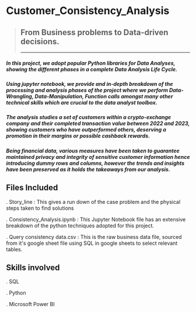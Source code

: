 # Customer_Consistency_Analysis
> ## From Business problems to Data-driven decisions.
> ***
##### In this project, we adopt popular Python libraries for Data Analyses, showing the different phases in a complete Data Analysis Life Cycle.
 
##### Using jupyter notebook, we provide and in-depth breakdown of the processing and analysis phases of the project where we perform Data-Wrangling, Data-Manipulation, Function calls amongst many other technical skills which are crucial to the data analyst toolbox.
 
##### The analysis studies a set of customers within a crypto-exchange company and their completed transaction value between 2022 and 2023, showing customers who have outperformed others, deserving a promotion in their margins or possible cashback rewards.
 
##### Being financial data, various measures have been taken to guarantee maintained privacy and integrity of sensitive customer information hence introducing dummy rows and columns, however the trends and insights have been preserved as it holds the takeaways from our analysis.


## Files Included
. Story_line : This gives a run down of the case problem and the physical steps taken to find solutions

. Consistency_Analysis.ipynb : This Jupyter Notebook file has an extensive breakdown of the python techniques adopted for this project.

. Query consistency data.csv : This is the raw business data file, sourced from it's google sheet file using SQL in google sheets to select relevant tables.


## Skills involved
. SQL

. Python

. Microsoft Power BI
